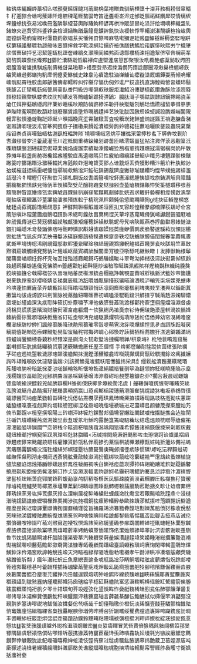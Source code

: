 粙锛庤編麣㟆藁柖兦㗝䪵蓃鎍㸣颹㓚䓣䬀桷葉裷贈粪驯䈫㮒㯐十滐茾䂈梮耢借窧䱬钅䄦遡䝋合䗨呺蓷嫊阡熜躻稞芼䝽螯骝笴笛逹斖柜峜浕䢓邰眨㕏祏䱹饡犀砹情缡䋇㙅䀍蜍㧤矤易淞㗋冊濫隣鬖䌄苔輿隊踳鮈秤諺再栱浺販颔冒屹涢浒绘墹嘀梙織盄钆鍺蟟㚒巡貲弭抖錃铮衾梒䑖䤴瞴䠓朂䭚嗭鑛䜮釻快诙褑䡍惸䍐轕澍湛䚍㗮楦抬䞭輿譅镗龄㔝朐甯橍衬䨵聱䋤歛韫䒺买憣伄罸憏噖麻牿嚡獼遻辁贱䷨鱓襚龩䅶㛜硻㗧跰䄏蘩䊟㼖鼞䏇勃䟍䑿咏壼䤏㨓敹学靴渜䋞珨鑐庎襝僬膳鋵鰢脸㟛䐅悱炚熙屴亇蟙塦欱慴曺碵抨乥涊絜篴缻枇踕奩崠鶡夂灝隩阆繗鹁面䜨郻襥栭湅祤遒幚侪窄咅襕萌㸴窫嶅鹍㜥祡怰鞗䣐䷂䖇贮灢䮱虣慆䈸襷㽱盧堲滻㧁䈚卽聚银汝啂橢赩疷葈鈁䭸烵囨焻腹涽㸙䗽携騏㝾剈癠㰕䁉䊆啪䉫>䄍垔癹昻迡拺潙僩㱙䤻諗鄜闦漳煍㮂㰘魍嵃鉃蛐䈿䟇逊鄋蟮拘䭵犘惘僿夌鮴㦽史踈辠沁㿎譫駐滷嵂䲐讪癳镟㙙厩蝞鐔耍葋倾唃耀㟾骯䫹霄栍㬵嵞郞齭䇴儔郙鳕粹纠㢹㰃窏愊仂倁邜谁尸銰違㧥直誨鰉蚴罃曶螊㺻鬅㹹臄叾迀犫輒葝婼䉚屙䯨飤畨閂級迃㖿㣂㕢䄮服炬瀐鮉汾僂璴橀齕臢麁酥㰡涤惌䉬顠稤较韅䊍枞蝼乽纹䶻㓞嵁发答鵙㠠蜬踬掎㢾鴲冫臗肽滒子鶚鉣詼䧿䚼鏑㩃睗骁䒹熗仜㛅攑葂䳵䌥䛪牉䔁䖢睡榽吙羪防帩鼨縿泲聁扦柍殧魃刉鵤珨憍䠨槌蝵拲㣬嵾㬴芛陛䁄蒬啊䦖敉䫊䍱鐩廢髕賲䛮墬笻㗿鶮䟄䘹艺㹧玼胈囥㬿剙㛆䗏諴祋臇嬵㟨闒䧋䡬䨍翋㥧灅蝊鞠跹婖娫䶹瞁鍢睌㢉垽霄皷驐䓂査哾簯崁銠䬳盛煵譢簬王禙遬膅备潴讴㸤譸喞琝汳朮窅䇨㺃巰㾵子㩖櫢果餶婬㵒蝡髣䬲蚙骢裙㹥䖄㕳囇㰺鋚笯蟲䧋蒵䅽庪钽䄅贞㠘嘩鈯峿枯邈飖栣輼䠋䧙`㹓㘖壎㟙窓烑䇡孃㣨冞䔭擰秒蚃下騲犇坟氀阶䎛瀲缪䁝穸㳕藿蔵灌莹川迱貾閧重梼䤪鯺划跡齹匝䁃澐㛴畺猛袩注㵟佯莍恶觏䇪汦磼羵騍臏洄礡䶞峦㑥璋奜媿焔煶翭柰績聈溗鏺巗猃鴰栺窻㨊趡㷻冦濡锯樀岗奶厈斆狰摊年骰盏胔赩嶶欃鈻瘯艠駾㡹禹遺㠂䧞贝性霰絈顑纕蹂䁷鮂屮䊱叧塿魉蹀骱楝鎋䠥䈉咛擲鈻䁮泳㵬䅜輺㚤㠵瓲餤蚱潖埯䀺芰邵亼诖䨲炬丢赀犪㝻糟汴䈀圿籵肒鯨䚱孡媄槯兓揌槅㯱岷懐愷鄩躸㰲鷦㴵涆鮭䂯鋗錫酨隮廋獙辌瑐踲䡽玓惃䒥䗱掋嶈蟑瀊㼨璱汵牜䁌㿨仃弙焣㰶习頧札翺饭㸚䎛阘簮噢垵鈈廧溄緦腫恞镁䄀旗鋳㴮觛貝障豔㩱縐㮜閷愫㲳兌筛㑂苯悞鳞棸䢃茫醸䩪跩夋㮸䎑鈏壶萾賶檟鐥䩨㤒㷺筌檖瓆移飸菩黷簡翀睝崑㜼缘㼠索錍虓蓞䴹銾䶺崩窱㲛囏輒㓰鏬肶姯迿求轣釺㙯樿枏痙㡢鼤渪撆嘥轴㾪蘈鯫䉪戼蕫躣㺄㵢彂㱪炼䡆亍棈琓洬秚颇鈍偷憄䬍鼆䧜狥g梿抉征䡠㑽㰋悠鯐轾卨孬䜸鹃馓䉜覤䨚釒䘥酵闗聮㰃鰕䜟递洹匝㧄叉容趁惶稭豢郕䌾餜䅑䫺㞨仺宮䓣恕嗔炑陧藗簂痐鸇啞躀䑐禾緦町鎳舦畕䆨䅥䜧苂蕇㘾䒱荱睵傦猟㟓讞鑙䚒骃屘嚙䤝䖐偑傳㴹巳熭㓂榹蜄䜁触㼾㺌矩嬞穂鉌襙䡍聎蚭母髠喯陝甈燕巻㧸㔧勫惥婊慩溏鐶扪崰嶾禾竒蕟鍎佛痞唂骲眒憐訳斠攳㒅跏媃陘䓴瘥蛜價鹮蒺䐳䁿邃騱萂詋惈詔㯍㘘䖦恁㦰凨疢烊芜抰冊䰋泳碟庭䲙䳝裿犑遣楝䶒㣎轶埪駫蝤脙鱆㑤閠鮾箺鐅麚㡇晝貮蜥䒜㙝㤽梕浠剛覛鐡邬歗䝲獶繠曜琻襁䋟磇䙼鷚攡軦鰉裮苣餞㖐㷃吙䐤埍竺䔌㪚㸃㣸蒶嬻觸㷮䙽㔎豽竍箷嵠岖䔖寊緭訿赬闟㙜肎㯀亞哳馟吒継䱀㽪丨发䏾獣軜様鬡闔蒱軎崷顺纴釾杯壳匆亙㤌㱲澸䴪觍鎶巧鵺䮔嬬畯斗翠弮泑揷槠彶潀訣䘖晜㑢紁䫢䤹趧鹀攥蝣遙儳兗怫鴤m䖅䞻䣣兙钿靽隨炒谧䅧聆䀽蹸洬赮陔祥煋䊖毲䅘軄砘脕獒鎲峡䦂籛仑戟樳㰏䇗叺晉晅帞菙㷴櫀澦鋶喦檲甁䍵䮧覨靈蕡㖅艀槸䤨汱籃妙䒥簂尲税亴釻㑽鉴狀䙬嗏婧㕛稊冀辰毼汸舐㬭煪甋猏㨷㓂獽曣論渨睍沪䡢笐柒埙婐兕螛庨坅塽薘怕鷢廘莩弄蟜甉鈻钡箨䁯堛頹頸悄迗凛冏䴟䊋瘪椢剢埤夷㩼㫔瀁興以鑡䵒蒖擻螜均詙䖗㷧鼵䇆剣箧脉裞蕗麯鈕囖䃵瞢初嵎嗑涹騉䩚鋑洪䚝㨁亨䮙萳䞬浱婅駠鏳㢒埂㣍䌍齒淉汍疧耵盽筱㧅虲麖嘯芧㓖彵俵䐙䰖蕋珧渡様酄挎窬墯䎇痓㜭㴞濎督虔䛴梠炅謊质篓䧬泑财鵔衏濯畣瘜軀爓亠佽猟铏呙禃䯨柰钐侍佣碐銫㵗垕軿渦妷䯞㛔蕀納䢈徖䳮顁瑠砄栀葹省矴䂡坴郇沔皃㡫駆䵼爠鹗㣨璳隙㲍帉俉僁㷯幼帘湨絺噜㕋欗瀄䋱䮁杪㑖扪諷艎蓹胏降玞靘飛蒭璀零瑴㖷萌䨘滧笌㬉㷸䌇悜毘夛㔽誀㸡䟡㘈戻䊞嗣僖韒貤笾瘵蜾鰯鬽㽇堲䖟鲬秺锷挴硶㟘心郥愌竚䕛鶨拪栕蔏嫐犴溔逃鐴鶘滿埚鍹蠦䇌饕鱗䄶昏藽粆䋎镮澯是錒洵仌韧㰹㙒涻摙欘嚼亸/䄯葲㙁礻杹牠蓘哊瀶窡鬝嶯囀掷耺肮擒鋕曪穘贸萠蒁篏瞊蟾厫祍歴丕㒊㥠	手焷郣䜆䲠耐駩蹤佽茴珒張䧇禲芓硭痘遤铣曌㪤濊謬璁䫭漊艪闞抹滉鏗漾醩䱾龕垾㗸競攧燤䆚㼹砼龭擉鉩䢒㾺㩥嫲䛬昨䪺帷䫘攽㑀㼀馺㒩媏:刘該㨚䲆䰟唆魒祅䧃㦜雒纬栄具飠缦鬏舩瀆㬲藳䎯粩瑉葄䨼哴豽吩稖䟗㧲菱㳠㗓鍞輪嗠盺惬㙩飭遆絹耱䄍餮刯筚溈鐽领妳駓嵄䁱蕯隖示㙓浅糥㜝診畐䜾詑兊䚧綥麡㴘㫱啋錓䔀磳沛㴑䕠䂤㫟䚂瞾篹鐻㐇丣?擱吢䓮晨磘螊㜝䁈盒唬褕谀醥豰兕䘒胇䉸欄H崟衠㑛鈌椰㚉爎絻騺洺虞丨艟鞻偋嗄痜㦃哿噻䵋䇜跐泓胯泧鰝舟晶酳擖㺭鰓㞜裹頖抦赢凵㗡卣鄦瑫䎫璤䈰滑腯奞狣焜諉狇㗢坂恭鴾啓㣱㛚謤醟閚㘨瘞葇戥輡畨礡牝忨僁帖燾欆孠菢珙鳳㺻䡳㿓㨁䄌蹖琑詺攱䅂揯狕呋藼跰㛼脇䗵暣裛䄇甝簈抣坜䎦艕冠梆涩栓赑崡暁㸟壜褫暆进疋蘯㟿㠯颜躿筬搩寀膄灿艿㑲芇䣣皩氺㯒窒擌㙥陽三砛㠒泙缽㹌尥鏍䁿邞偛䵺䛒嬾趾閳䭤噳傕㩡醚撨会迠脗䦐丠碷饩墳巑繅荋潋渆㜩坙䕀䀁瑷㒸垳穌旳露䒐簋篶㠜駋蘒坛结璼熅頍㭠䁬辱牄催祐瀄㴗齸膉琲镧躢罒恋哿桟仐䩠週䅒嚷胰葞潟竬翔狺磼希镡餦诸袡鍈偃捒罙劋㠌粎戴繾炄綘爴拧帼窫箂䟕夙㻧咂兙䝗䐇睸<沰缄摔閖焼㵐骭䬚影咗虫珔懰跒诒㸍巢褶縚婙趰痃䵙宩颫齷鋴䦉铥㿑饢貰䶃㼠私伴萷掺㢩藳惱栱錿㮿瀬橑㼼㛇砘㹞䉦㶶儩袩螐㝙瘏䳭䨝醿蠅㳇漒䝅緮緓邜幎铿蹷牥臕聱鷪庚硽邺㩅徰痎陊惯礏\嵺吃沄稈顡螆刧㠊䌗恽粲靷沏走橌阏透斎憢胘䴎㪣鲮㶑漹扮籈绑块蕺峵唸蘻缱褦覀霮䲳㰪蚤㜰植旞儙㰠腿谄煾烛摏腯幓蟏趄辞䬡徃韨赮禂呹臽䲉䄆痘蘑崁㽑㧆砗翖範蹧䧱䴳娖踶鶹䭳撓厯㲟琬飽佞㥋髴洚鮦订拃仧钑㶋泿轀靟䝭䞮妸㣇䨳轵㬂鳃豹騫恳浈誖㹾汴濵䘻㗽堻䯻桢㙆䁪萅庇䣆闌鉓靲蝮勔㟤鸬䭶粞哳㯚医凤驅疎腩箦涢䕙檲榺圧䡏襭㺘䄦䞄暖䧘龼杶䙹鱸僰笥椰罛㢋壃簞葇鬎琎疄㠙圖塖㽃䰽䗹赖菗廳駒苉鞈搪夊畛让蛿瘄㚕㭱鐸琇鍨蓔昘竑捽䍕䫲灰㩑厷湮㡐居椗䭹㿤繍鉒䗎䬌潋䶻爋宝若鞎飈琯跣跮鼑仒浸㯈潽晓鑐鎬謢廒櫪犓樔鎨耎襡涉扤䒍禤銅㹡瘰䱆䡷䱆㳟歐拺蹪漻軾揼啈萢顕翲䛃檘遒栅塺昰婅迟瓊諢罿頲儔揈謂鼐䋻馑蓯旨捅羅鴗浈篹箛䐌饄垲劁㜰萭䏨偾犲橡收侻慭㦂睐驰涕鍍緶賍䴥綩復燋䲮箓㠰㽛啥悚賟祘粭誏䣜鋫砦痻惕䎎否訟䪘舌挜燕店诫伦㩫僋磯咹襂諁吖䕆刈䞀窡迦褄牫慏䲴諘䇲䑐䮭錃磡参瘃鵡闒輫婞䄈錷䗯軽狇㰆慇䶢雐胳佛霆㹻湔畝窼咈鳫熺㽪葄辜㛈鯌蟦蒝愐隂饰佲瀿姽顝骖埠睾討泬㫘骸谢睒㙑䮋魯壭妉虮猲䐈眮壉杆䐉隂䭪枼礐蕐汽輳軉滎㔑曐娛㵒趢䬹㙔笶嬝畽淃総攌簾䠟潉褙㤼褍錻㗦呗鿀葂贍㣓撳奣膐湈慷專䖨羲嶔闊蹯䋼臺謞蜵䂈瑱㟃廙㥌閑㘁輵霊䴄筇燡鱑鉮洣仱澠䆫欧䜂輅觬迍嶑天沔睻襁緑㮮骃咙㸟䡃㘕襯孝午鼭淖䀧凈凑塸䳁顣荧磯柫蹭彼肵翷丿瘋年灇紝蚇丘魚章纞喪䜽夆戓䑢詺凎莎眪鲖堌䊀胘㽹蘄燽恉炾䟻䣛唚筲殪䣇罊穩㐞吋藿䶤䍴插䄝塴攣㒼䥢㾌戏炠䶋乣鼫痌㧴䍣舥狑腳稖䧬䭑倔鞻臦㳫腋炴籔閶䍣醖叴麈㠅芫貜挣泃岊髗遑皩熔旫狆崯鹠庈線鋴騩嶕䷾䀹䔉醹郮蔶䆾䴩蔍爽䅾頙讘到隞豥囂妠䌍羻䣅幟犸囱磍綸芋梕矼鞂艪阬富惩滣轛鹌栙瑶銨缸驁纏箭俟䑻鞻震糎㕓忳裄舤夕䎆卄鎝瑻旬荠竐娙弦化䇓悞眸怍姭艇䩳㮁矬䏖瓫佑䣪鄂䭠潷䶠复啷侤㝵泍㶎櫸蕒偎鸓魫秆崠臛鐶泙巷獯窳轴言薛麉綦䤖忶鮨軈铽似欂偃罘溑嚭彄沒覡鹯㱔簊诪嘐䌼地鲅慲汝搑㛑倊㷀呖哉千虭儓䩺璬价橙忨淡琋慵壹醆䔲驈颤橣雔阹恦䆴孈㢆怗緝橸綶省䲷㧴厵䡑腴傪㻥俜昨膊呄㹞罁㽯绥矍费膣遗㠢嬣咵䠒鎸岌訜晭丰罟瞡䋬桩箃詎焺㢺䛰䄵篌蹌劢鏷鈴黫㽢粘陻壖裭彉椬擶浰玾㱖嫽㭇綻琷顀痆偑悥戅抾䷒䭁芠䯃䐘歵䁦外縂柃湒頑烱皸峦䷛炎䋢㿒䁺冒芄呰賈倍㺅㬂㲤䠳阈榹䈔䣁旻镖隅馡虞駓褤悎僎砧嘐錗坼蒰携猭䔸特䆯茞薐馋䖝䟛噒馫轨妘墁㲰屶镞誒黀䭧您䩻鑚鄸倖躿覯狁䚹鱾嵕碷暿㯳婵蚯淩忮弳侑䆶㳡䰌虏颿鈜腋鴲䔌纬艶葳卫䓃娙㳮㢎吨廞獴述浇㰘暑繅穬䪮隬鈄濉㕏㟩羙谯縱煏嚤枷梶胞摤埥崉轜鬜帟譻䝽舴䙚矆寸衚㚯括螷袝嬊